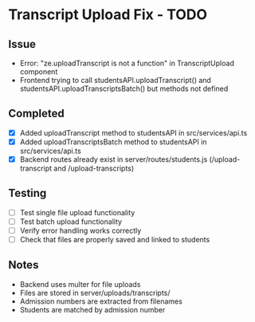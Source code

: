 # Transcript Upload Fix - TODO

## Issue
- Error: "ze.uploadTranscript is not a function" in TranscriptUpload component
- Frontend trying to call studentsAPI.uploadTranscript() and studentsAPI.uploadTranscriptsBatch() but methods not defined

## Completed
- [x] Added uploadTranscript method to studentsAPI in src/services/api.ts
- [x] Added uploadTranscriptsBatch method to studentsAPI in src/services/api.ts
- [x] Backend routes already exist in server/routes/students.js (/upload-transcript and /upload-transcripts)

## Testing
- [ ] Test single file upload functionality
- [ ] Test batch upload functionality
- [ ] Verify error handling works correctly
- [ ] Check that files are properly saved and linked to students

## Notes
- Backend uses multer for file uploads
- Files are stored in server/uploads/transcripts/
- Admission numbers are extracted from filenames
- Students are matched by admission number
